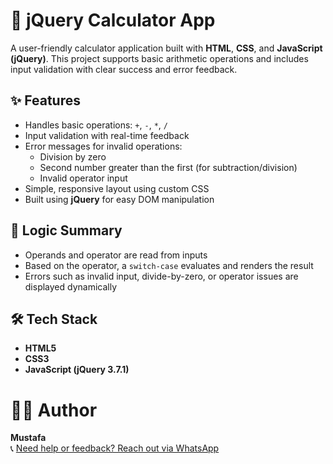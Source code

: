 # 🧮 jQuery Calculator App

A user-friendly calculator application built with **HTML**, **CSS**, and **JavaScript (jQuery)**. This project supports basic arithmetic operations and includes input validation with clear success and error feedback.

## ✨ Features

- Handles basic operations: `+`, `-`, `*`, `/`
- Input validation with real-time feedback
- Error messages for invalid operations:
  - Division by zero
  - Second number greater than the first (for subtraction/division)
  - Invalid operator input
- Simple, responsive layout using custom CSS
- Built using **jQuery** for easy DOM manipulation

## 🧠 Logic Summary

- Operands and operator are read from inputs
- Based on the operator, a `switch-case` evaluates and renders the result
- Errors such as invalid input, divide-by-zero, or operator issues are displayed dynamically

## 🛠 Tech Stack

- **HTML5**
- **CSS3**
- **JavaScript (jQuery 3.7.1)**

# 👨‍💻 Author

**Mustafa**  
📞 [Need help or feedback? Reach out via WhatsApp](https://wa.me/966545117570)
